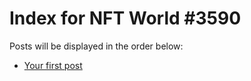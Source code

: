 # Index for NFT World #3590
Posts will be displayed in the order below:

- [Your first post](./001-first.md)

